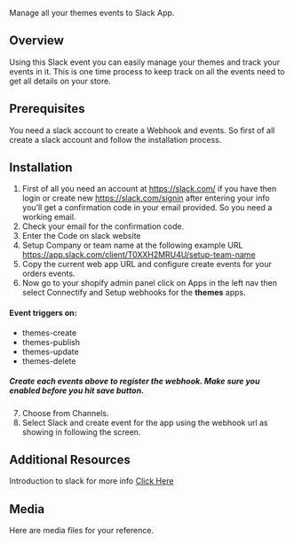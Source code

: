 Manage all your themes events to Slack App.

## Overview
Using this Slack event you can easily manage your themes and track your events in it. This is one time process to keep track on all the events need to get all details on your store.

## Prerequisites

You need a slack account to create a Webhook and events. So first of all create a slack account and follow the installation process.

## Installation

1. First of all you need an account at https://slack.com/ if you have then login or create new 
https://slack.com/signin after entering your info you’ll get a confirmation code in your email provided. So you need a working email.
2. Check your email for the confirmation code. 
3. Enter the Code on slack website
4. Setup Company or team name at the following example URL https://app.slack.com/client/T0XXH2MRU4U/setup-team-name 
5. Copy the current web app URL and configure create events for your orders events.
6. Now go to your shopify admin panel click on Apps in the left nav then select Connectify and Setup webhooks for the  **themes** apps. 

#### Event triggers on: 
* themes-create
* themes-publish
* themes-update
* themes-delete
 
#####  Create each events above to register the webhook. Make sure you enabled before you hit save button.

7. Choose from Channels.
8. Select Slack and create event for the app using the webhook url as showing in following the screen.


## Additional Resources
Introduction to slack for more info [Click Here](https://api.slack.com/start/overview) 

## Media
Here are media files for your reference.